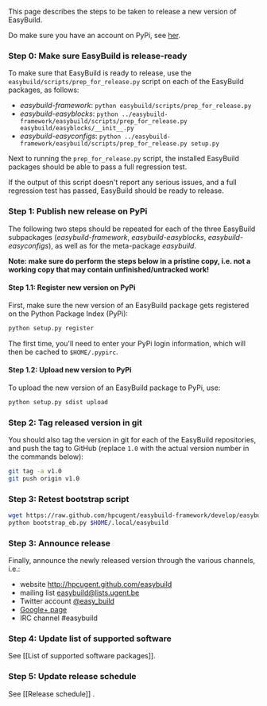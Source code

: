 This page describes the steps to be taken to release a new version of EasyBuild.

Do make sure you have an account on PyPi, see [her](http://pypi.python.org/pypi?%3Aaction=register_form).

### Step 0: Make sure EasyBuild is release-ready

To make sure that EasyBuild is ready to release, use the ```easybuild/scripts/prep_for_release.py``` script on each of the EasyBuild packages, as follows:

* _easybuild-framework_: ```python easybuild/scripts/prep_for_release.py```
* _easybuild-easyblocks_: ```python ../easybuild-framework/easybuild/scripts/prep_for_release.py easybuild/easyblocks/__init__.py```
* _easybuild-easyconfigs_: ```python ../easybuild-framework/easybuild/scripts/prep_for_release.py setup.py ```

Next to running the `prep_for_release.py` script, the installed EasyBuild packages should be able to pass a full regression test.

If the output of this script doesn't report any serious issues, and a full regression test has passed, EasyBuild should be ready to release.

### Step 1: Publish new release on PyPi

The following two steps should be repeated for each of the three EasyBuild subpackages (_easybuild-framework_, _easybuild-easyblocks_, _easybuild-easyconfigs_), as well as for the meta-package _easybuild_.

**Note: make sure do perform the steps below in a pristine copy, i.e. not a working copy that may contain unfinished/untracked work!**

#### Step 1.1: Register new version on PyPi

First, make sure the new version of an EasyBuild package gets registered on the Python Package Index (PyPi):

```bash
python setup.py register
```

The first time, you'll need to enter your PyPi login information, which will then be cached to ```$HOME/.pypirc```.

#### Step 1.2: Upload new version to PyPi

To upload the new version of an EasyBuild package to PyPi, use:

```bash
python setup.py sdist upload
```

### Step 2: Tag released version in git

You should also tag the version in git for each of the EasyBuild repositories, and push the tag to GitHub (replace ```1.0``` with the actual version number in the commands below):

```bash
git tag -a v1.0
git push origin v1.0
```

### Step 3: Retest bootstrap script

```bash
wget https://raw.github.com/hpcugent/easybuild-framework/develop/easybuild/scripts/bootstrap_eb.py
python bootstrap_eb.py $HOME/.local/easybuild
```

### Step 3: Announce release

Finally, announce the newly released version through the various channels, i.e.:

* website http://hpcugent.github.com/easybuild
* mailing list easybuild@lists.ugent.be
* Twitter account [@easy_build](http://twitter.com/easy_build)
* [Google+ page](https://plus.google.com/b/116140073126217770418/116140073126217770418/posts)
* IRC channel #easybuild

### Step 4: Update list of supported software

See [[List of supported software packages]].

### Step 5: Update release schedule

See [[Release schedule]] .